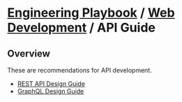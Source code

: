 # [Engineering Playbook](../../README.md) / [Web Development](../README.md) / API Guide

## Overview

These are recommendations for API development.

- [REST API Design Guide](rest-api-design/)
- [GraphQL Design Guide](GraphQL-Design-Guide.md)
